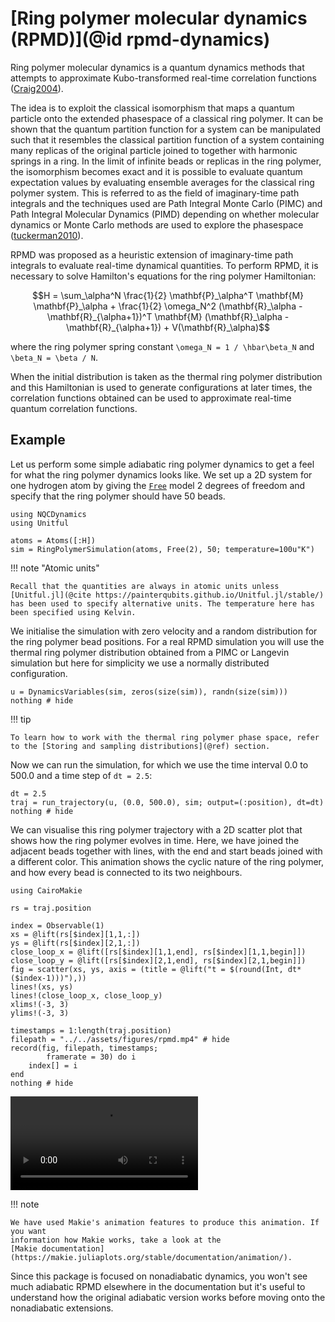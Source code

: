 # [Ring polymer molecular dynamics (RPMD)](@id rpmd-dynamics)

Ring polymer molecular dynamics is a quantum dynamics methods that attempts
to approximate Kubo-transformed real-time correlation functions ([Craig2004](@cite)).

The idea is to exploit the classical isomorphism that maps a quantum particle onto
the extended phasespace of a classical ring polymer.
It can be shown that the quantum partition function
for a system can be manipulated such that it resembles the classical partition function
of a system containing many replicas of the original particle joined to together with
harmonic springs in a ring.
In the limit of infinite beads or replicas in the ring polymer, the isomorphism becomes
exact and it is possible to evaluate quantum expectation values by evaluating
ensemble averages for the classical ring polymer system.
This is referred to as the field of imaginary-time path integrals and the techniques used
are Path Integral Monte Carlo (PIMC) and Path Integral Molecular Dynamics (PIMD)
depending on whether molecular dynamics or Monte Carlo methods are used to explore the
phasespace ([tuckerman2010](@cite)).

RPMD was proposed as a heuristic extension of imaginary-time path integrals to evaluate
real-time dynamical quantities.
To perform RPMD, it is necessary to solve Hamilton's equations for the ring polymer
Hamiltonian:
```math
H = \sum_\alpha^N \frac{1}{2} \mathbf{P}_\alpha^T \mathbf{M} \mathbf{P}_\alpha
+ \frac{1}{2} \omega_N^2
(\mathbf{R}_\alpha - \mathbf{R}_{\alpha+1})^T
\mathbf{M}
(\mathbf{R}_\alpha - \mathbf{R}_{\alpha+1})
+ V(\mathbf{R}_\alpha)
```
where the ring polymer spring constant ``\omega_N = 1 / \hbar\beta_N`` and
``\beta_N = \beta / N``.

When the initial distribution is taken as the thermal ring polymer distribution and
this Hamiltonian is used to generate configurations at later times,
the correlation functions obtained can be used to approximate real-time quantum correlation
functions.

## Example

Let us perform some simple adiabatic ring polymer dynamics to get a feel
for what the ring polymer dynamics looks like. 
We set up a 2D system for one hydrogen atom by giving the [`Free`](@ref) model 2 degrees of freedom and
specify that the ring polymer should have 50 beads.

```@example rpmd
using NQCDynamics
using Unitful

atoms = Atoms([:H])
sim = RingPolymerSimulation(atoms, Free(2), 50; temperature=100u"K")
```

!!! note "Atomic units"

    Recall that the quantities are always in atomic units unless [Unitful.jl](@cite https://painterqubits.github.io/Unitful.jl/stable/)
    has been used to specify alternative units. The temperature here has been specified using Kelvin.

We initialise the simulation with zero velocity and a random distribution for the
ring polymer bead positions. For a real RPMD simulation you will use the thermal ring
polymer distribution obtained from a PIMC or Langevin simulation but here for simplicity
we use a normally distributed configuration.
```@example rpmd
u = DynamicsVariables(sim, zeros(size(sim)), randn(size(sim)))
nothing # hide
```

!!! tip

    To learn how to work with the thermal ring polymer phase space, refer to the [Storing and sampling distributions](@ref) section.

Now we can run the simulation, for which we use the time interval 0.0 to 500.0 and a time 
step of `dt = 2.5`:
```@example rpmd
dt = 2.5
traj = run_trajectory(u, (0.0, 500.0), sim; output=(:position), dt=dt)
nothing # hide
```

We can visualise this ring polymer trajectory with a 2D scatter plot that shows how
the ring polymer evolves in time. Here, we have joined the adjacent beads together with
lines, with the end and start beads joined with a different color.
This animation shows the cyclic nature of the ring polymer, and how every bead is connected
to its two neighbours.

```@example rpmd
using CairoMakie

rs = traj.position

index = Observable(1)
xs = @lift(rs[$index][1,1,:])
ys = @lift(rs[$index][2,1,:])
close_loop_x = @lift([rs[$index][1,1,end], rs[$index][1,1,begin]])
close_loop_y = @lift([rs[$index][2,1,end], rs[$index][2,1,begin]])
fig = scatter(xs, ys, axis = (title = @lift("t = $(round(Int, dt*($index-1)))"),))
lines!(xs, ys)
lines!(close_loop_x, close_loop_y)
xlims!(-3, 3)
ylims!(-3, 3)

timestamps = 1:length(traj.position)
filepath = "../../assets/figures/rpmd.mp4" # hide
record(fig, filepath, timestamps;
        framerate = 30) do i
    index[] = i
end
nothing # hide
```

![rpmd fig](../../assets/figures/rpmd.mp4)

!!! note

    We have used Makie's animation features to produce this animation. If you want
    information how Makie works, take a look at the
    [Makie documentation](https://makie.juliaplots.org/stable/documentation/animation/).

Since this package is focused on nonadiabatic dynamics, you won't see much adiabatic RPMD
elsewhere in the documentation but it's useful to understand how the original adiabatic
version works before moving onto the nonadiabatic extensions.
